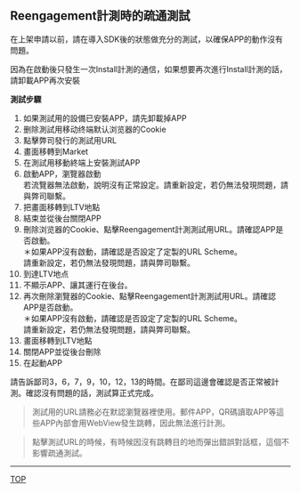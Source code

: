 ## Reengagement計測時的疏通測試

在上架申請以前，請在導入SDK後的狀態做充分的測試，以確保APP的動作沒有問題。

因為在啟動後只發生一次Install計測的通信，如果想要再次進行Install計測的話，請卸載APP再次安裝

**測試步驟**

1. 如果測試用的設備已安裝APP，請先卸載掉APP
1. 删除測試用移动终端默认浏览器的Cookie
1. 點擊弊司發行的測試用URL
1. 畫面移轉到Market
1. 在測試用移動終端上安裝測試APP<br />
1. 啟動APP，瀏覽器啟動<br />
若流覽器無法啟動，說明沒有正常設定。請重新設定，若仍無法發現問題，請與弊司聯繫。
1. 把畫面移轉到LTV地點<br />
1. 結束並從後台關閉APP<br />
1. 刪除浏览器的Cookie、點擊Reengagement計測測試用URL。請確認APP是否啟動。<br />
＊如果APP沒有啟動，請確認是否設定了定製的URL Scheme。<br />
請重新設定，若仍無法發現問題，請與弊司聯繫。<br />
1. 到達LTV地点
1. 不顯示APP、讓其運行在後台。
1. 再次刪除瀏覽器的Cookie、點擊Reengagement計測測試用URL。請確認APP是否啟動。<br />
＊如果APP沒有啟動，請確認是否設定了定製的URL Scheme。<br />
請重新設定，若仍無法發現問題，請與弊司聯繫。<br />
1. 畫面移轉到LTV地點
1. 關閉APP並從後台刪除
1. 在起動APP  

請告訴鄙司3，6，7，9，10，12，13的時間。在鄙司這邊會確認是否正常被計測。確認沒有問題的話，測試算正式完成。

> 測試用的URL請務必在默認瀏覽器裡使用。郵件APP，QR碼讀取APP等這些APP內部會用WebView發生跳轉，因此無法進行計測。

> 點擊測試URL的時候，有時候因沒有跳轉目的地而彈出錯誤對話框，這個不影響疏通測試。

---
[TOP](/lang/tw/README.md)
